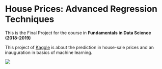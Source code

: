 # House Prices: Advanced Regression Techniques
This is the Final Project for the course in **Fundamentals in Data Science (2018-2019)**

This project of [Kaggle](https://www.kaggle.com/c/house-prices-advanced-regression-techniques) is about the prediction in house-sale
prices and an inauguration in basics of machine learning.

![](https://storage.googleapis.com/kaggle-competitions/kaggle/5407/media/housesbanner.png)
